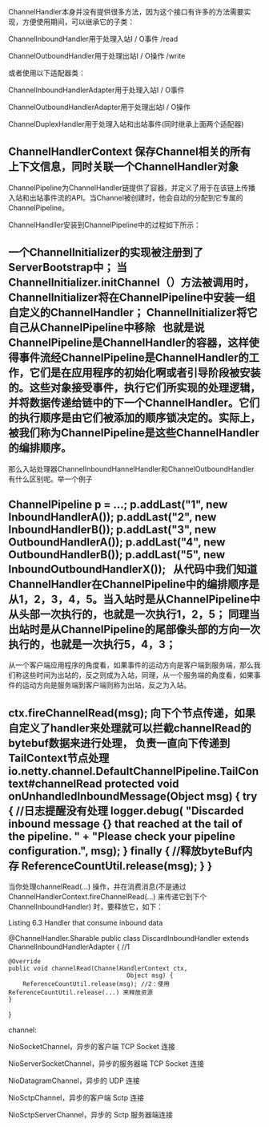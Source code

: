 ChannelHandler本身并没有提供很多方法，因为这个接口有许多的方法需要实现，方便使用期间，可以继承它的子类：

ChannelInboundHandler用于处理入站I / O事件
/read

ChannelOutboundHandler用于处理出站I / O操作
/write


或者使用以下适配器类：

ChannelInboundHandlerAdapter用于处理入站I / O事件

ChannelOutboundHandlerAdapter用于处理出站I / O操作

ChannelDuplexHandler用于处理入站和出站事件(同时继承上面两个适配器)



ChannelHandlerContext
保存Channel相关的所有上下文信息，同时关联一个ChannelHandler对象
-------------------------------------------------------------------


ChannelPipeline为ChannelHandler链提供了容器，并定义了用于在该链上传播入站和出站事件流的API。当Channel被创建时，他会自动的分配到它专属的ChannelPipeline。

ChannelHandller安装到ChannelPipeline中的过程如下所示：

一个ChannelInitializer的实现被注册到了ServerBootstrap中；
当ChannelInitializer.initChannel（）方法被调用时，ChannelInitializer将在ChannelPipeline中安装一组自定义的ChannelHandler；
ChannelInitializer将它自己从ChannelPipeline中移除
  也就是说ChannelPipeline是ChannelHandler的容器，这样使得事件流经ChannelPipeline是ChannelHandler的工作，它们是在应用程序的初始化啊或者引导阶段被安装的。这些对象接受事件，执行它们所实现的处理逻辑，并将数据传递给链中的下一个ChannelHandler。它们的执行顺序是由它们被添加的顺序锁决定的。实际上，被我们称为ChannelPipeline是这些ChannelHandler的编排顺序。
--------------------- 

那么入站处理器ChannelInboundHannelHandler和ChannelOutboundHandler有什么区别呢。举一个例子

 ChannelPipeline p = ...;
 p.addLast("1", new InboundHandlerA());
 p.addLast("2", new InboundHandlerB());
 p.addLast("3", new OutboundHandlerA());
 p.addLast("4", new OutboundHandlerB());
 p.addLast("5", new InboundOutboundHandlerX());
  从代码中我们知道ChannelHandler在ChannelPipeline中的编排顺序是从1，2，3，4，5。当入站时是从ChannelPipeline中从头部一次执行的，也就是一次执行1，2，5；
同理当出站时是从ChannelPipeline的尾部像头部的方向一次执行的，也就是一次执行5，4，3；
--------------------- 
从一个客户端应用程序的角度看，如果事件的运动方向是客户端到服务端，那么我们称这些时间为出站的，反之则成为入站，同理，从一个服务端的角度看，如果事件的运动方向是服务端到客户端则称为出站，反之为入站。


ctx.fireChannelRead(msg);
向下个节点传递，如果自定义了handler来处理就可以拦截channelRead的bytebuf数据来进行处理，
负责一直向下传递到TailContext节点处理 
io.netty.channel.DefaultChannelPipeline.TailContext#channelRead
  protected void onUnhandledInboundMessage(Object msg) {
        try {
            //日志提醒没有处理
            logger.debug(
                    "Discarded inbound message {} that reached at the tail of the pipeline. " +
                            "Please check your pipeline configuration.", msg);
        } finally {
            //释放byteBuf内存
            ReferenceCountUtil.release(msg);
        }
    }
--------------------- 


当你处理channelRead(...) 操作，并在消费消息(不是通过ChannelHandlerContext.fireChannelRead(...) 来传递它到下个ChannelInboundHandler) 时，要释放它，如下：

Listing 6.3 Handler that consume inbound data

@ChannelHandler.Sharable
public class DiscardInboundHandler extends ChannelInboundHandlerAdapter {  //1

    @Override
    public void channelRead(ChannelHandlerContext ctx,
                                     Object msg) {
        ReferenceCountUtil.release(msg); //2：使用ReferenceCountUtil.release(...) 来释放资源
    }

}

channel:

NioSocketChannel，异步的客户端 TCP Socket 连接

NioServerSocketChannel，异步的服务器端 TCP Socket 连接

NioDatagramChannel，异步的 UDP 连接

NioSctpChannel，异步的客户端 Sctp 连接

NioSctpServerChannel，异步的 Sctp 服务器端连接